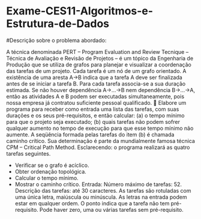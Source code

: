 # Exame-CES11-Algoritmos-e-Estrutura-de-Dados
#Descrição sobre o problema abordado:

A técnica denominada PERT – Program Evaluation and Review Tecnique – Técnica de
Avaliação e Revisão de Projetos – é um tópico da Engenharia de Produção que se utiliza
de grafos para planejar e visualizar a coordenação das tarefas de um projeto.
Cada tarefa é um nó de um grafo orientado. A existência de uma aresta A→B indica que
a tarefa A deve ser finalizada antes de se iniciar a tarefa B. Para cada tarefa associa-se a
sua duração estimada.
Se não houver dependência A→...→B nem dependência B→...→A, então as atividades
A e B podem ser executadas simultaneamente, pois nossa empresa já contratou suficiente
pessoal qualificado. 
Elabore um programa para receber como entrada uma lista das tarefas, com suas durações
e os seus pré-requisitos, e então calcular:
(a) o tempo mínimo para que o projeto seja executado;
(b) quais tarefas não podem sofrer qualquer aumento no tempo de execução para que
esse tempo mínimo não aumente.
A seqüência formada pelas tarefas do item (b) é chamada caminho crítico. Sua
determinação é parte da mundialmente famosa técnica CPM – Critical Path Method.
Esclarecendo: o programa realizará as quatro tarefas seguintes.
- Verificar se o grafo é acíclico.
- Obter ordenação topológica.
- Calcular o tempo mínimo.
- Mostrar o caminho crítico.
Entrada:
Número máximo de tarefas: 52.
Descrição das tarefas: até 30 caracteres.
As tarefas são rotuladas com uma única letra, maiúscula ou minúscula.
As letras na entrada podem estar em qualquer ordem.
O ponto indica que a tarefa não tem pré-requisito.
Pode haver zero, uma ou várias tarefas sem pré-requisito.
